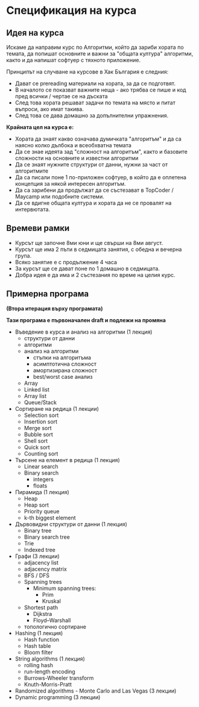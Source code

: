 ﻿# Спецификация на курса

## Идея на курса

Искаме да направим курс по Алгоритми, който да зариби хората по темата, да попишат основните и важни за "общата култура" алгоритми, както и да напишат софтуер с тяхното приложение.

Принципът на случване на курсове в Хак България е следния:

* Дават се prereading материали на хората, за да се подготвят.
* В началото се показват важните неща - ако трябва се пише и код пред всички / чертае се на дъската
* След това хората решават задачи по темата на място и питат въпроси, ако имат такива.
* След това се дава домашно за допълнителни упражнения.


**Крайната цел на курса е:**

* Хората да знаят какво означава думичката "алгоритъм" и да са наясно колко дълбока и всеобхватна темата
* Да се знае идеята зад "сложност на алгоритъм", както и базовите сложности на основните и известни алгоритми
* Да се знаят нужните структури от данни, нужни за част от алгоритмите
* Да са писали поне 1 по-приложен софтуер, в който да е оплетена концепция за някой интересен алгоритъм.
* Да са зарибени да продължат да се състезават в TopCoder / Maycamp или подобните системи.
* Да се вдигне общата култура и хората да не се провалят на интервютата.


## Времеви рамки

* Курсът ще започне 8ми юни и ще свърши на 8ми август.
* Курсът ще има 2 пъти в седмицата занятия, с обедна и вечерна група.
* Всяко занятие е с продължение 4 часа
* За курсът ще се дават поне по 1 домашно в седмицата.
* Добра идея е да има и 2 състезания по време на целия курс.

## Примерна програма

**(Втора итерация върху програмата)**

**Тази програма е първоначален draft и подлежи на промяна**

* Въведение в курса и анализ на алгоритми (1 лекция)
  * структури от данни
  * алгоритми
  * анализ на алгоритми
    * стъпки на алгоритъма
    * асимптотична сложност
    * амортизирана сложност
    * best/worst case анализ
  * Array
  * Linked list
  * Array list
  * Queue/Stack
* Сортиране на редица (1 лекции)
  * Selection sort
  * Insertion sort
  * Merge sort
  * Bubble sort
  * Shell sort
  * Quick sort
  * Counting sort
* Търсене на елемент в редица (1 лекция)
  * Linear search
  * Binary search
    * integers
    * floats
* Пирамида (1 лекция)
  * Heap
  * Heap sort
  * Priority queue
  * k-th biggest element
* Дървовидни структури от данни (1 лекция)
  * Binary tree
  * Binary search tree
  * Trie
  * Indexed tree
* Графи (3 лекции)
  * adjacency list
  * adjacency matrix
  * BFS / DFS
  * Spanning trees
  	* Minimum spanning trees:
  	  * Prim
  	  * Kruskal
  * Shortest path
    * Dijkstra
    * Floyd–Warshall
  * топологично сортиране
* Hashing (1 лекция)
  * Hash function
  * Hash table
  * Bloom filter
* String algorithms (1 лекция)
  * rolling hash
  * run-length encoding
  * Burrows-Wheeler transform
  * Knuth-Morris-Pratt
* Randomized algorithms - Monte Carlo and Las Vegas (3 лекции)
* Dynamic programming (3 лекции)